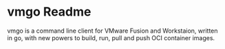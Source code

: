 # vmgo Readme

vmgo is a command line client for VMware Fusion and Workstaion, written in go, with new powers to build, run, pull and push OCI container images.
